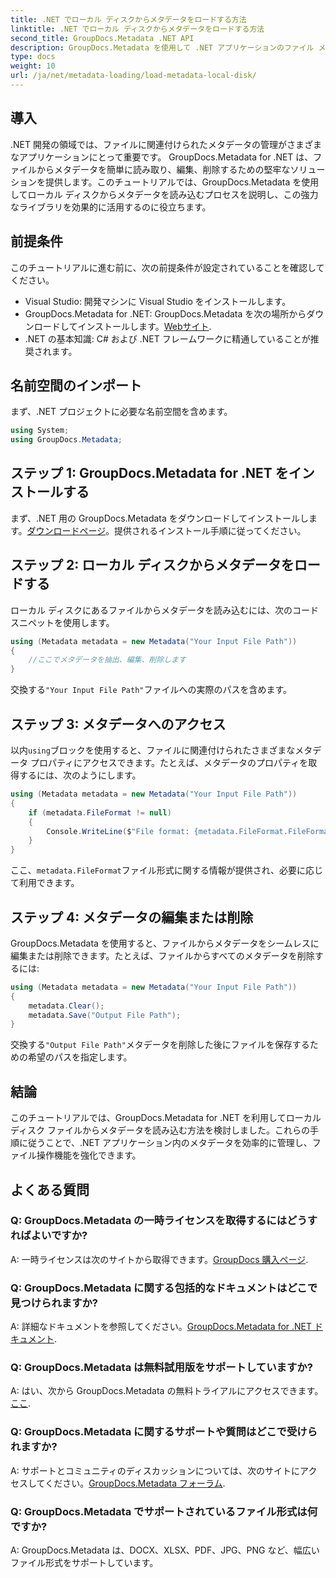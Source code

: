 ```yaml
---
title: .NET でローカル ディスクからメタデータをロードする方法
linktitle: .NET でローカル ディスクからメタデータをロードする方法
second_title: GroupDocs.Metadata .NET API
description: GroupDocs.Metadata を使用して .NET アプリケーションのファイル メタデータを簡単に管理し、ファイル操作機能を強化します。
type: docs
weight: 10
url: /ja/net/metadata-loading/load-metadata-local-disk/
---
```

## 導入
.NET 開発の領域では、ファイルに関連付けられたメタデータの管理がさまざまなアプリケーションにとって重要です。 GroupDocs.Metadata for .NET は、ファイルからメタデータを簡単に読み取り、編集、削除するための堅牢なソリューションを提供します。このチュートリアルでは、GroupDocs.Metadata を使用してローカル ディスクからメタデータを読み込むプロセスを説明し、この強力なライブラリを効果的に活用するのに役立ちます。
## 前提条件
このチュートリアルに進む前に、次の前提条件が設定されていることを確認してください。
- Visual Studio: 開発マシンに Visual Studio をインストールします。
-  GroupDocs.Metadata for .NET: GroupDocs.Metadata を次の場所からダウンロードしてインストールします。[Webサイト](https://releases.groupdocs.com/metadata/net/).
- .NET の基本知識: C# および .NET フレームワークに精通していることが推奨されます。

## 名前空間のインポート
まず、.NET プロジェクトに必要な名前空間を含めます。
```csharp
using System;
using GroupDocs.Metadata;
```
## ステップ 1: GroupDocs.Metadata for .NET をインストールする
まず、.NET 用の GroupDocs.Metadata をダウンロードしてインストールします。[ダウンロードページ](https://releases.groupdocs.com/metadata/net/)。提供されるインストール手順に従ってください。
## ステップ 2: ローカル ディスクからメタデータをロードする
ローカル ディスクにあるファイルからメタデータを読み込むには、次のコード スニペットを使用します。
```csharp
using (Metadata metadata = new Metadata("Your Input File Path"))
{
    //ここでメタデータを抽出、編集、削除します
}
```
交換する`"Your Input File Path"`ファイルへの実際のパスを含めます。
## ステップ 3: メタデータへのアクセス
以内`using`ブロックを使用すると、ファイルに関連付けられたさまざまなメタデータ プロパティにアクセスできます。たとえば、メタデータのプロパティを取得するには、次のようにします。
```csharp
using (Metadata metadata = new Metadata("Your Input File Path"))
{
    if (metadata.FileFormat != null)
    {
        Console.WriteLine($"File format: {metadata.FileFormat.FileFormatType}");
    }
}
```
ここ、`metadata.FileFormat`ファイル形式に関する情報が提供され、必要に応じて利用できます。
## ステップ 4: メタデータの編集または削除
GroupDocs.Metadata を使用すると、ファイルからメタデータをシームレスに編集または削除できます。たとえば、ファイルからすべてのメタデータを削除するには:
```csharp
using (Metadata metadata = new Metadata("Your Input File Path"))
{
    metadata.Clear();
    metadata.Save("Output File Path");
}
```
交換する`"Output File Path"`メタデータを削除した後にファイルを保存するための希望のパスを指定します。

## 結論
このチュートリアルでは、GroupDocs.Metadata for .NET を利用してローカル ディスク ファイルからメタデータを読み込む方法を検討しました。これらの手順に従うことで、.NET アプリケーション内のメタデータを効率的に管理し、ファイル操作機能を強化できます。

## よくある質問
### Q: GroupDocs.Metadata の一時ライセンスを取得するにはどうすればよいですか?
 A: 一時ライセンスは次のサイトから取得できます。[GroupDocs 購入ページ](https://purchase.groupdocs.com/temporary-license/).
### Q: GroupDocs.Metadata に関する包括的なドキュメントはどこで見つけられますか?
 A: 詳細なドキュメントを参照してください。[GroupDocs.Metadata for .NET ドキュメント](https://reference.groupdocs.com/metadata/net/).
### Q: GroupDocs.Metadata は無料試用版をサポートしていますか?
 A: はい、次から GroupDocs.Metadata の無料トライアルにアクセスできます。[ここ](https://releases.groupdocs.com/).
### Q: GroupDocs.Metadata に関するサポートや質問はどこで受けられますか?
 A: サポートとコミュニティのディスカッションについては、次のサイトにアクセスしてください。[GroupDocs.Metadata フォーラム](https://forum.groupdocs.com/c/metadata/14).
### Q: GroupDocs.Metadata でサポートされているファイル形式は何ですか?
A: GroupDocs.Metadata は、DOCX、XLSX、PDF、JPG、PNG など、幅広いファイル形式をサポートしています。